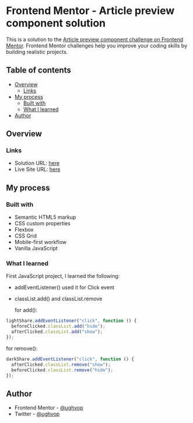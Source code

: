# Frontend Mentor - Article preview component solution

This is a solution to the [Article preview component challenge on Frontend Mentor](https://www.frontendmentor.io/challenges/article-preview-component-dYBN_pYFT). Frontend Mentor challenges help you improve your coding skills by building realistic projects.

## Table of contents

- [Overview](#overview)
  - [Links](#links)
- [My process](#my-process)
  - [Built with](#built-with)
  - [What I learned](#what-i-learned)
- [Author](#author)

## Overview

### Links

- Solution URL: [here](https://www.frontendmentor.io/solutions/article-preview-component-flex-grind-and-vanilla-javascript-MJjLTffGY2)
- Live Site URL: [here](https://ughvop.github.io/article-preview-component/)

## My process

### Built with

- Semantic HTML5 markup
- CSS custom properties
- Flexbox
- CSS Grid
- Mobile-first workflow
- Vanilla JavaScript

### What I learned

First JavaScript project, I learned the following:

- addEventListener()
  used it for Click event

- classList.add() and classList.remove
  
  for add():

```js
lightShare.addEventListener("click", function () {
  beforeClicked.classList.add("hide");
  afterClicked.classList.add("show");
});
```

for remove():

```js
darkShare.addEventListener("click", function () {
  afterClicked.classList.remove("show");
  beforeClicked.classList.remove("hide");
});
```

## Author

- Frontend Mentor - [@ughvop](https://www.frontendmentor.io/profile/ughvop)
- Twitter - [@ughvop](https://www.twitter.com/ughvop)
